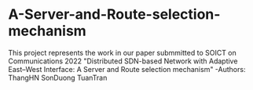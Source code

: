 # A-Server-and-Route-selection-mechanism
This project represents the work in our paper submmitted to SOICT on Communications 2022 "Distributed SDN-based Network with Adaptive East–West Interface: A Server and Route selection mechanism" -Authors: ThangHN SonDuong TuanTran
